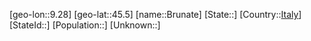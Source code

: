 ﻿---
location: [45.5,9.28]
type: City
tags:
- geo/City


SpocWebEntityId: 29373
isDeleted: false
confidential: public

---
[geo-lon::9.28]
[geo-lat::45.5]
[name::Brunate]
[State::]
[Country::[Italy](geo/Continent/Europe/Italy.md)]
[StateId::]
[Population::]
[Unknown::]

